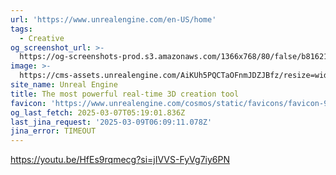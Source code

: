 ```yaml
---
url: 'https://www.unrealengine.com/en-US/home'
tags:
  - Creative
og_screenshot_url: >-
  https://og-screenshots-prod.s3.amazonaws.com/1366x768/80/false/b8162168579dbd46e4e46eb16fe95a62a7d93718f14ea174bb0ce6c442d28cdf.jpeg
image: >-
  https://cms-assets.unrealengine.com/AiKUh5PQCTaOFnmJDZJBfz/resize=width:1200/HfuPC0S3Tk6bQ4nDY3pR
site_name: Unreal Engine
title: The most powerful real-time 3D creation tool
favicon: 'https://www.unrealengine.com/cosmos/static/favicons/favicon-96x96.png'
og_last_fetch: 2025-03-07T05:19:01.836Z
last_jina_request: '2025-03-09T06:09:11.078Z'
jina_error: TIMEOUT
---
```


https://youtu.be/HfEs9rqmecg?si=jIVVS-FyVg7iy6PN
